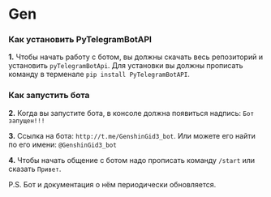 # Gen

### Как установить PyTelegramBotAPI

**1.** Чтобы начать работу с ботом, вы должны скачать весь репозиторий и установить `pyTelegramBotApi`. Для установки вы должны прописать команду в терменале `pip install PyTelegramBotAPI`.
 
### Как запустить бота

**2.** Когда вы запустите бота, в консоле должна появиться надпись: `Бот запущен!!!` 

**3.** Ссылка на бота: `http://t.me/GenshinGid3_bot`. Или можете его найти по его имени: `@GenshinGid3_bot`

**4.** Чтобы начать общение с ботом надо прописать команду `/start` или сказать `Привет`.

P.S. Бот и документация о нём периодически обновляется.
